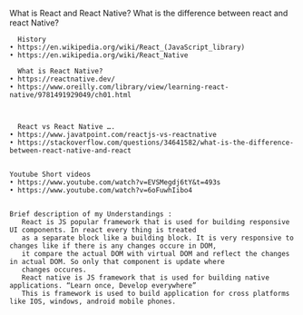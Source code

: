       
What is React and React Native?
What is the difference between react and react Native?


      
      History
    • https://en.wikipedia.org/wiki/React_(JavaScript_library)
    • https://en.wikipedia.org/wiki/React_Native

      What is React Native?
    • https://reactnative.dev/
    • https://www.oreilly.com/library/view/learning-react-native/9781491929049/ch01.html



      React vs React Native ….
    • https://www.javatpoint.com/reactjs-vs-reactnative
    • https://stackoverflow.com/questions/34641582/what-is-the-difference-between-react-native-and-react


	Youtube Short videos
    • https://www.youtube.com/watch?v=EVSMegdj6tY&t=493s
    • https://www.youtube.com/watch?v=6oFuwhIibo4


	Brief description of my Understandings : 
       React is JS popular framework that is used for building responsive UI components. In react every thing is treated
       as a separate block like a building block. It is very responsive to changes like if there is any changes occure in DOM,
       it compare the actual DOM with virtual DOM and reflect the changes in actual DOM. So only that component is update where 
       changes occures. 
       React native is JS framework that is used for building native applications. “Learn once, Develop everywhere” 
       This is framework is used to build application for cross platforms like IOS, windows, android mobile phones. 

